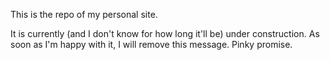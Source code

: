 This is the repo of my personal site.

It is currently (and I don't know for how long it'll be) under construction. As soon as I'm happy with it, I will remove this message. Pinky promise.

